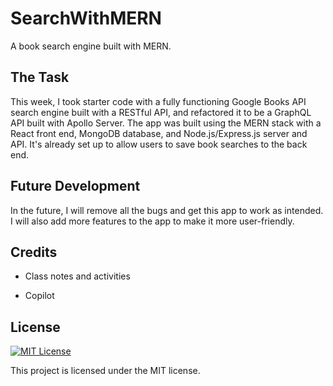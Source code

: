 # SearchWithMERN
A book search engine built with MERN.

## The Task

This week, I took starter code with a fully functioning Google Books API search engine built with a RESTful API, and refactored it to be a GraphQL API built with Apollo Server. The app was built using the MERN stack with a React front end, MongoDB database, and Node.js/Express.js server and API. It's already set up to allow users to save book searches to the back end.

  ## Future Development
In the future, I will remove all the bugs and get this app to work as intended. I will also add more features to the app to make it more user-friendly.

  ## Credits

 * Class notes and activities

* Copilot

## License
[![MIT License](https://img.shields.io/badge/License-MIT-green.svg)](https://choosealicense.com/licenses/mit/)

This project is licensed under the MIT license.